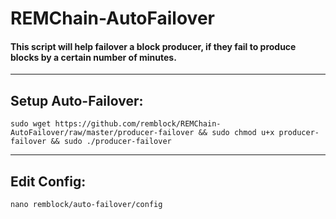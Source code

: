 # REMChain-AutoFailover

#### This script will help failover a block producer, if they fail to produce blocks by a certain number of minutes.

***

## Setup Auto-Failover:

```
sudo wget https://github.com/remblock/REMChain-AutoFailover/raw/master/producer-failover && sudo chmod u+x producer-failover && sudo ./producer-failover
```

***

## Edit Config:

```
nano remblock/auto-failover/config
```
